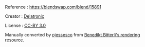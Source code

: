 Reference : https://blendswap.com/blend/15891

Creator : [Delatronic](https://blendswap.com/profile/329078)

License : [CC-BY 3.0](https://creativecommons.org/licenses/by/3.0/)

Manually converted by [pjessesco](https://github.com/pjessesco) from [Benedikt Bitterli's rendering resource](https://benedikt-bitterli.me/resources/).